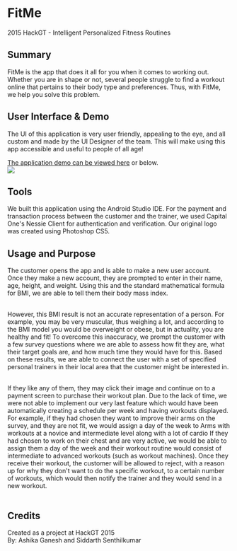 # FitMe
2015 HackGT - Intelligent Personalized Fitness Routines

## Summary
FitMe is the app that does it all for you when it comes to working out. Whether you are in shape or not, several people struggle to find a workout online that pertains to their body type and preferences. Thus, with FitMe, we help you solve this problem.<br />

## User Interface & Demo
The UI of this application is very user friendly, appealing to the eye, and all custom and made by the UI Designer of the team. This will make using this app accessible and useful to people of all age!

<a href="https://youtu.be/EpWRl5HNWcQ" target="_blank">The application demo can be viewed here</a> or below.<br />
<img src="fitme.gif" /><br />

## Tools
We built this application using the Android Studio IDE. For the payment and transaction process between the customer and the trainer, we used Capital One's Nessie Client for authentication and verification. Our original logo was created using Photoshop CS5.

## Usage and Purpose
The customer opens the app and is able to make a new user account.<br />
Once they make a new account, they are prompted to enter in their name, age, height, and weight. Using this and the standard mathematical formula for BMI, we are able to tell them their body mass index.<br /><br />

However, this BMI result is not an accurate representation of a person. For example, you may be very muscular, thus weighing a lot, and according to the BMI model you would be overweight or obese, but in actuality, you are healthy and fit! To overcome this inaccuracy, we prompt the customer with a few survey questions where we are able to assess how fit they are, what their target goals are, and how much time they would have for this. Based on these results, we are able to connect the user with a set of specified personal trainers in their local area that the customer might be interested in.<br /><br />

If they like any of them, they may click their image and continue on to a payment screen to purchase their workout plan. Due to the lack of time, we were not able to implement our very last feature which would have been automatically creating a schedule per week and having workouts displayed. For example, if they had chosen they want to improve their arms on the survey, and they are not fit, we would assign a day of the week to Arms with workouts at a novice and intermediate level along with a lot of cardio If they had chosen to work on their chest and are very active, we would be able to assign them a day of the week and their workout routine would consist of intermediate to advanced workouts (such as workout machines). Once they receive their workout, the customer will be allowed to reject, with a reason up for why they don't want to do the specific workout, to a certain number of workouts, which would then notify the trainer and they would send in a new workout.<br /><br />

## Credits
Created as a project at HackGT 2015<br />
By: Ashika Ganesh and Siddarth Senthilkumar
